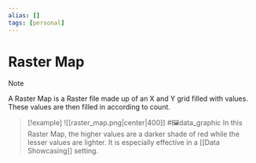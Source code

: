 ```yaml
---
alias: []
tags: [personal]
---
```

# Raster Map

> [!note]
> A Raster Map is a Raster file made up of an X and Y grid filled with values. These values are then filled in according to count.

> [!example]
> ![[raster_map.png|center|400]] #🖼️data_graphic 
In this Raster Map, the higher values are a darker shade of red while the lesser values are lighter. It is especially effective in a [[Data Showcasing]] setting.
